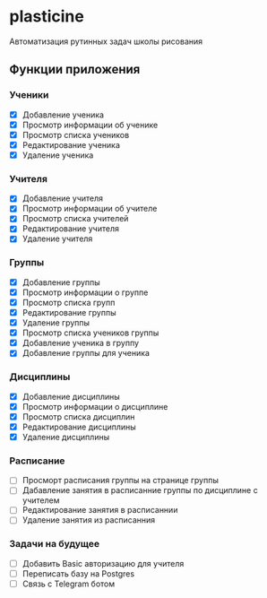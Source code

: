 # plasticine

Автоматизация рутинных задач школы рисования

## Функции приложения

### Ученики

- [x] Добавление ученика
- [x] Просмотр информации об ученике
- [x] Просмотр списка учеников
- [x] Редактирование ученика
- [x] Удаление ученика

### Учителя

- [x] Добавление учителя
- [x] Просмотр информации об учителе
- [x] Просмотр списка учителей
- [x] Редактирование учителя
- [x] Удаление учителя

### Группы

- [x] Добавление группы
- [x] Просмотр информации о группе
- [x] Просмотр списка групп
- [x] Редактирование группы
- [x] Удаление группы
- [x] Просмотр списка учеников группы
- [x] Добавление ученика в группу
- [x] Добавление группы для ученика

### Дисциплины

- [x] Добавление дисциплины
- [x] Просмотр информации о дисциплине
- [x] Просмотр списка дисциплин
- [x] Редактирование дисциплины
- [x] Удаление дисциплины

### Расписание

- [ ] Просморт расписания группы на странице группы
- [ ] Дабавление занятия в расписанние группы по дисциплине с учителем
- [ ] Редактирование занятия в расписаннии
- [ ] Удаление занятия из расписанния

### Задачи на будущее

- [ ] Добавить Basic авторизацию для учителя
- [ ] Переписать базу на Postgres
- [ ] Связь с Telegram ботом
